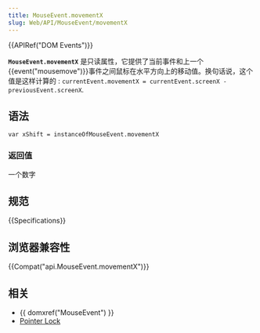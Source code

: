 ```yaml
---
title: MouseEvent.movementX
slug: Web/API/MouseEvent/movementX
---
```


{{APIRef("DOM Events")}}

**`MouseEvent.movementX`** 是只读属性，它提供了当前事件和上一个{{event("mousemove")}}事件之间鼠标在水平方向上的移动值。换句话说，这个值是这样计算的 : `currentEvent.movementX = currentEvent.screenX - previousEvent.screenX`.

## 语法

```plain
var xShift = instanceOfMouseEvent.movementX
```

### 返回值

一个数字

## 规范

{{Specifications}}

## 浏览器兼容性

{{Compat("api.MouseEvent.movementX")}}

## 相关

- {{ domxref("MouseEvent") }}
- [Pointer Lock](/zh-CN/docs/WebAPI/Pointer_Lock)
